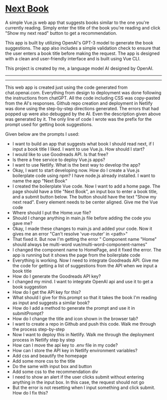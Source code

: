 # [Next Book](https://next-read.netlify.app/)

A simple Vue.js web app that suggests books similar to the one you're currently reading. Simply enter the title of the book you're reading and click "Show my next read" button to get a recommendation.

This app is built by utilizing OpenAI's GPT-3 model to generate the book suggestions. The app also includes a simple validation check to ensure that the user enters a book title before making the request. The app is designed with a clean and user-friendly interface and is built using Vue CLI.

This project is created by me, a language model AI designed by OpenAI.

---
---

This web app is created just using the code generated from chat.openai.com. Everything from design to deployment was done following the instructions from chatGPT. All the code including CSS was copy-pasted from the AI's responses. Github repo creation and deployment in Netlify was done using the step-by-step directions generated. The errors that had popped up were also debugged by the AI. Even the description given above was generated by it. The only line of code I wrote was the prefix for the prompt used for getting book suggestions.

Given below are the prompts I used:

- I want to build an app that suggests what book I should read next, if I input a book title I liked. I want to use Vue.js. How should I start?
- I would like to use Goodreads API. Is that free?
- Is there a free service to deploy Vue.js apps?
- I want to use Netlify. What is the best way to develop the app?
- Okay, I want to start developing now. How do I create a Vue.js boilerplate code using npm? I have node.js already installed. I want to name the app "Next Book"
- I created the boilerplate Vue code. Now I want to add a home page. The page should have a title "Next Book", an input box to enter a book title, and a submit button below. The button should have the text "Show my next read". Every element needs to be center aligned. Give me the Vue code
- Where should I put the Home.vue file?
- Should I change anything in main.js file before adding the code you gave me?
- Okay, I made these changes to main.js and added your code. Now it gives me an error "Can't resolve 'vue-router' in \<path\>"
- That fixed it. But now I'm getting the error " Component name "Home" should always be multi-word  vue/multi-word-component-names"
- I changed the component name to HomePage, and it fixed the error. The app is running but it shows the page from the boilerplate code
- Everything is working. Now I need to integrate Goodreads API. Give me the code for getting a list of suggestions from the API when we input a book title
- How do I generate the Goodreads API key? 
- I changed my mind. I want to integrate OpenAI api and use it to get a book suggestion
- How do I get the API key for this?
- What should I give for this.prompt so that it takes the book I'm reading as input and suggests a similar book?
- How do I add a method to generate the prompt and use it in submitPrompt?
- How do I change the title and icon shown in the browser tab?
- I want to create a repo in Github and push this code. Walk me through the process step-by-step
- Now I want to deploy this in Netlify. Walk me through the deployment process in Netlify step by step
- How can I move the api key to .env file in my code?
- How can I store the API key in Netlify environment variables?
- Add css and beautify the homepage
- Add some more css to the title
- Do the same with input box and button
- Add some css to the recommendation div
- I need to show an alert if the user clicks submit without entering anything in the input box. In this case, the request should not go
- But the error is not resetting when I input something and click submit. How do I fix this?
